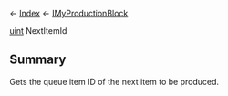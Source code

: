 ← [Index](Api-Index) ← [IMyProductionBlock](Sandbox.ModAPI.Ingame.IMyProductionBlock)

[uint](System.UInt32) NextItemId

## Summary

Gets the queue item ID of the next item to be produced.


